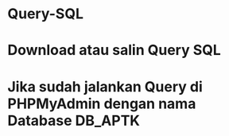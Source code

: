 # Query-SQL

# Download atau salin Query SQL
# Jika sudah jalankan Query di PHPMyAdmin dengan nama Database DB_APTK
